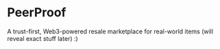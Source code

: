 # PeerProof
A trust-first, Web3-powered resale marketplace for real-world items (will reveal exact stuff later) :)
